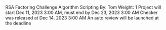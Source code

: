 RSA Factoring Challenge
Algorithm
Scripting
 By: Tom
 Weight: 1
 Project will start Dec 11, 2023 3:00 AM, must end by Dec 23, 2023 3:00 AM
 Checker was released at Dec 14, 2023 3:00 AM
 An auto review will be launched at the deadline
